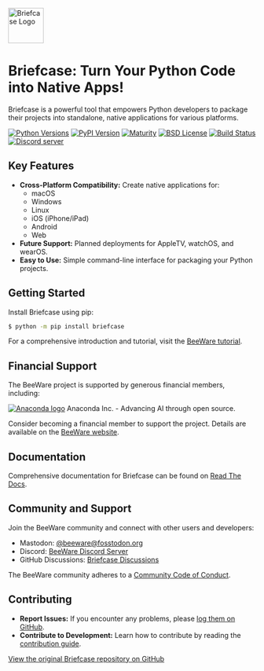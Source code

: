 [<img src="https://beeware.org/project/briefcase/briefcase.png" width="72" alt="Briefcase Logo" />](https://beeware.org/briefcase)

# Briefcase: Turn Your Python Code into Native Apps!

Briefcase is a powerful tool that empowers Python developers to package their projects into standalone, native applications for various platforms.  

[![Python Versions](https://img.shields.io/pypi/pyversions/briefcase.svg)](https://pypi.python.org/pypi/briefcase)
[![PyPI Version](https://img.shields.io/pypi/v/briefcase.svg)](https://pypi.python.org/pypi/briefcase)
[![Maturity](https://img.shields.io/pypi/status/briefcase.svg)](https://pypi.python.org/pypi/briefcase)
[![BSD License](https://img.shields.io/pypi/l/briefcase.svg)](https://github.com/beeware/briefcase/blob/main/LICENSE)
[![Build Status](https://github.com/beeware/briefcase/workflows/CI/badge.svg?branch=main)](https://github.com/beeware/briefcase/actions)
[![Discord server](https://img.shields.io/discord/836455665257021440?label=Discord%20Chat&logo=discord&style=plastic)](https://beeware.org/bee/chat/)

## Key Features

*   **Cross-Platform Compatibility:** Create native applications for:
    *   macOS
    *   Windows
    *   Linux
    *   iOS (iPhone/iPad)
    *   Android
    *   Web
*   **Future Support:** Planned deployments for AppleTV, watchOS, and wearOS.
*   **Easy to Use:** Simple command-line interface for packaging your Python projects.

## Getting Started

Install Briefcase using pip:

```bash
$ python -m pip install briefcase
```

For a comprehensive introduction and tutorial, visit the [BeeWare tutorial](https://docs.beeware.org).

## Financial Support

The BeeWare project is supported by generous financial members, including:

[![Anaconda logo](https://beeware.org/community/members/anaconda/anaconda-large.png)](https://anaconda.com/)
Anaconda Inc. - Advancing AI through open source.

Consider becoming a financial member to support the project.  Details are available on the [BeeWare website](https://beeware.org/community/members/).

## Documentation

Comprehensive documentation for Briefcase can be found on [Read The Docs](https://briefcase.readthedocs.io).

## Community and Support

Join the BeeWare community and connect with other users and developers:

*   Mastodon: [@beeware@fosstodon.org](https://fosstodon.org/@beeware)
*   Discord: [BeeWare Discord Server](https://beeware.org/bee/chat/)
*   GitHub Discussions:  [Briefcase Discussions](https://github.com/beeware/briefcase/discussions)

The BeeWare community adheres to a [Community Code of Conduct](https://beeware.org/community/behavior/).

## Contributing

*   **Report Issues:**  If you encounter any problems, please [log them on GitHub](https://github.com/beeware/briefcase/issues).
*   **Contribute to Development:** Learn how to contribute by reading the [contribution guide](https://briefcase.readthedocs.io/en/latest/how-to/contribute/index.html).

[View the original Briefcase repository on GitHub](https://github.com/beeware/briefcase)